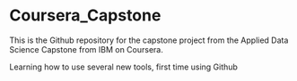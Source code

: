 # Coursera_Capstone
This is the Github repository for the capstone project from the Applied Data Science Capstone from IBM on Coursera.

Learning how to use several new tools, first time using Github
